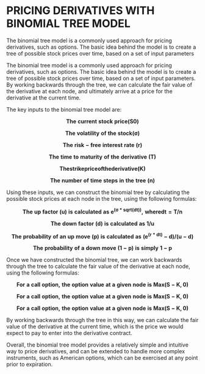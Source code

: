 # PRICING DERIVATIVES WITH BINOMIAL TREE MODEL


The binomial tree model is a commonly used approach for pricing derivatives, such as options. The basic idea behind the model is to create a tree of possible stock prices over time, based on a set of input parameters


The binomial tree model is a commonly used approach for pricing derivatives, such as options. The basic idea behind the model is to create a tree of possible stock prices over time, based on a set of input parameters. By working backwards through the tree, we can calculate the fair value of the derivative at each node, and ultimately arrive at a price for the derivative at the current time.

The key inputs to the binomial tree model are:

$$\boldsymbol{The\ current\ stock\ price (S0)}$$

$$\boldsymbol{The\ volatility\ of\ the\ stock (σ)}$$

$$\boldsymbol{The\ risk-free\ interest\ rate\ (r)}$$

$$\boldsymbol{The\ time\ to\ maturity\ of\ the\ derivative\ (T)}$$

$$\boldsymbol{The strike price of the derivative (K)}$$

$$\boldsymbol{The\ number\ of\ time\ steps\ in\ the\ tree\ (n)}$$




Using these inputs, we can construct the binomial tree by calculating the possible stock prices at each node in the tree, using the following formulas:

$$\boldsymbol{The\ up\ factor\ (u)\ is\ calculated\ as\ e^(σ * sqrt(dt)),\ where dt = T/n}$$

$$\boldsymbol{The\ down\ factor\ (d)\ is\ calculated\ as\ 1/u}$$

$$\boldsymbol{The\ probability\ of\ an\ up\ move\ (p)\ is\ calculated\ as\ (e^(r*dt) - d) / (u - d)}$$

$$\boldsymbol{The\ probability\ of\ a\ down\ move\ (1-p)\ is\ simply\ 1-p}$$


Once we have constructed the binomial tree, we can work backwards through the tree to calculate the fair value of the derivative at each node, using the following formulas:

$$\boldsymbol{For\ a\ call\ option,\ the\ option\ value\ at\ a\ given\ node\ is\ Max(S-K, 0)}$$

$$\boldsymbol{For\ a\ call\ option,\ the\ option\ value\ at\ a\ given\ node\ is\ Max(S-K, 0)}$$

$$\boldsymbol{For\ a\ call\ option,\ the\ option\ value\ at\ a\ given\ node\ is\ Max(S-K, 0)}$$


By working backwards through the tree in this way, we can calculate the fair value of the derivative at the current time, which is the price we would expect to pay to enter into the derivative contract.

Overall, the binomial tree model provides a relatively simple and intuitive way to price derivatives, and can be extended to handle more complex instruments, such as American options, which can be exercised at any point prior to expiration.



